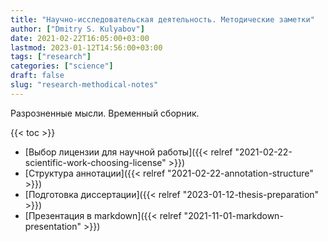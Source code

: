 ```yaml
---
title: "Научно-исследовательская деятельность. Методические заметки"
author: ["Dmitry S. Kulyabov"]
date: 2021-02-22T16:05:00+03:00
lastmod: 2023-01-12T14:56:00+03:00
tags: ["research"]
categories: ["science"]
draft: false
slug: "research-methodical-notes"
---
```


Разрозненные мысли. Временный сборник.

<!--more-->

{{< toc >}}

-   [Выбор лицензии для научной работы]({{< relref "2021-02-22-scientific-work-choosing-license" >}})
-   [Структура аннотации]({{< relref "2021-02-22-annotation-structure" >}})
-   [Подготовка диссертации]({{< relref "2023-01-12-thesis-preparation" >}})
-   [Презентация в markdown]({{< relref "2021-11-01-markdown-presentation" >}})
